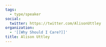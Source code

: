 ```yaml
---
tags:
  - type/speaker
social:
  twitter: https://twitter.com/AlisonUttley
organization:
  - '[[Why Should I Care?]]'
title: Alison Uttley
---
```


